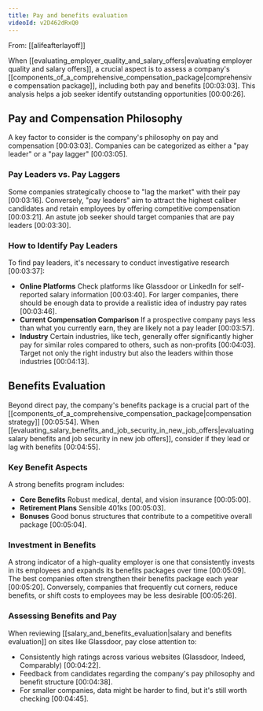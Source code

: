 ```yaml
---
title: Pay and benefits evaluation
videoId: v2D462dRxQ0
---
```


From: [[alifeafterlayoff]] <br/> 

When [[evaluating_employer_quality_and_salary_offers|evaluating employer quality and salary offers]], a crucial aspect is to assess a company's [[components_of_a_comprehensive_compensation_package|comprehensive compensation package]], including both pay and benefits <a class="yt-timestamp" data-t="00:03:03">[00:03:03]</a>. This analysis helps a job seeker identify outstanding opportunities <a class="yt-timestamp" data-t="00:00:26">[00:00:26]</a>.

## Pay and Compensation Philosophy

A key factor to consider is the company's philosophy on pay and compensation <a class="yt-timestamp" data-t="00:03:03">[00:03:03]</a>. Companies can be categorized as either a "pay leader" or a "pay lagger" <a class="yt-timestamp" data-t="00:03:05">[00:03:05]</a>.

### Pay Leaders vs. Pay Laggers
Some companies strategically choose to "lag the market" with their pay <a class="yt-timestamp" data-t="00:03:16">[00:03:16]</a>. Conversely, "pay leaders" aim to attract the highest caliber candidates and retain employees by offering competitive compensation <a class="yt-timestamp" data-t="00:03:21">[00:03:21]</a>. An astute job seeker should target companies that are pay leaders <a class="yt-timestamp" data-t="00:03:30">[00:03:30]</a>.

### How to Identify Pay Leaders
To find pay leaders, it's necessary to conduct investigative research <a class="yt-timestamp" data-t="00:03:37">[00:03:37]</a>:
*   **Online Platforms** Check platforms like Glassdoor or LinkedIn for self-reported salary information <a class="yt-timestamp" data-t="00:03:40">[00:03:40]</a>. For larger companies, there should be enough data to provide a realistic idea of industry pay rates <a class="yt-timestamp" data-t="00:03:46">[00:03:46]</a>.
*   **Current Compensation Comparison** If a prospective company pays less than what you currently earn, they are likely not a pay leader <a class="yt-timestamp" data-t="00:03:57">[00:03:57]</a>.
*   **Industry** Certain industries, like tech, generally offer significantly higher pay for similar roles compared to others, such as non-profits <a class="yt-timestamp" data-t="00:04:03">[00:04:03]</a>. Target not only the right industry but also the leaders within those industries <a class="yt-timestamp" data-t="00:04:13">[00:04:13]</a>.

## Benefits Evaluation

Beyond direct pay, the company's benefits package is a crucial part of the [[components_of_a_comprehensive_compensation_package|compensation strategy]] <a class="yt-timestamp" data-t="00:05:54">[00:05:54]</a>. When [[evaluating_salary_benefits_and_job_security_in_new_job_offers|evaluating salary benefits and job security in new job offers]], consider if they lead or lag with benefits <a class="yt-timestamp" data-t="00:04:55">[00:04:55]</a>.

### Key Benefit Aspects
A strong benefits program includes:
*   **Core Benefits** Robust medical, dental, and vision insurance <a class="yt-timestamp" data-t="00:05:00">[00:05:00]</a>.
*   **Retirement Plans** Sensible 401ks <a class="yt-timestamp" data-t="00:05:03">[00:05:03]</a>.
*   **Bonuses** Good bonus structures that contribute to a competitive overall package <a class="yt-timestamp" data-t="00:05:04">[00:05:04]</a>.

### Investment in Benefits
A strong indicator of a high-quality employer is one that consistently invests in its employees and expands its benefits packages over time <a class="yt-timestamp" data-t="00:05:09">[00:05:09]</a>. The best companies often strengthen their benefits package each year <a class="yt-timestamp" data-t="00:05:20">[00:05:20]</a>. Conversely, companies that frequently cut corners, reduce benefits, or shift costs to employees may be less desirable <a class="yt-timestamp" data-t="00:05:26">[00:05:26]</a>.

### Assessing Benefits and Pay
When reviewing [[salary_and_benefits_evaluation|salary and benefits evaluation]] on sites like Glassdoor, pay close attention to:
*   Consistently high ratings across various websites (Glassdoor, Indeed, Comparably) <a class="yt-timestamp" data-t="00:04:22">[00:04:22]</a>.
*   Feedback from candidates regarding the company's pay philosophy and benefit structure <a class="yt-timestamp" data-t="00:04:38">[00:04:38]</a>.
*   For smaller companies, data might be harder to find, but it's still worth checking <a class="yt-timestamp" data-t="00:04:45">[00:04:45]</a>.